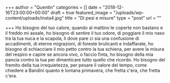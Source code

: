 +++
author = "Quentin"
categories = []
date = "2018-12-16T23:00:00+00:00"
draft = true
featured_image = "/uploads/wp-content/uploads/insta4.jpg"
title = "Di pesi e misure"
type = "post"
url = ""

+++
Ho bisogno del tuo calore, quando al mattino le coperte non bastano e il freddo mi assale, ho bisogno di sentire il tuo odore, di poggiare il mio naso tra la tua nuca e la scapola, lì dove pare ci sia una confusione di accadimenti, di eterne migrazioni, di foreste brulicanti e indaffarate, ho bisogno di schiacciare il mio petto contro la tua schiena, per avere la misura del respiro e capire se ancora vivo, o faccio finta, ho bisogno della mia pancia contro la tua per dimenticare tutto quello che ricordo. Ho bisogno del fremito della tua irrequietezza, per pesare il valore del tempo, come chiedere a Bandini quanto è lontana primavera, che fretta c'era, che fretta c'era.